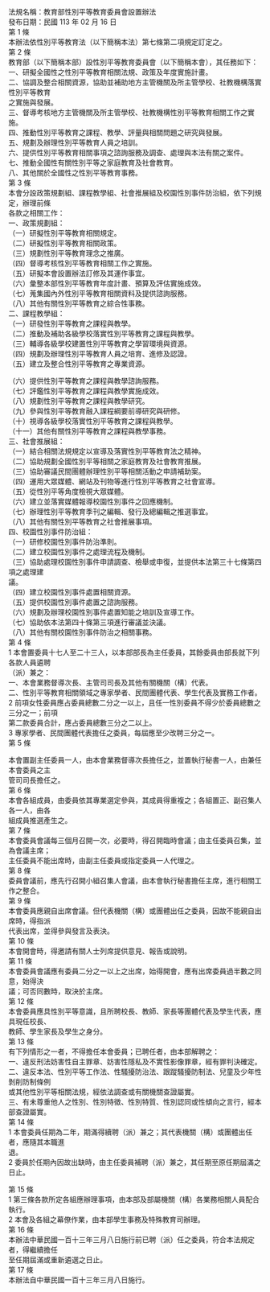 法規名稱：教育部性別平等教育委員會設置辦法  
發布日期：民國 113 年 02 月 16 日  
第 1 條  
本辦法依性別平等教育法（以下簡稱本法）第七條第二項規定訂定之。  
第 2 條  
教育部（以下簡稱本部）設性別平等教育委員會（以下簡稱本會），其任務如下：  
一、研擬全國性之性別平等教育相關法規、政策及年度實施計畫。  
二、協調及整合相關資源，協助並補助地方主管機關及所主管學校、社教機構落實性別平等教育  
之實施與發展。  
三、督導考核地方主管機關及所主管學校、社教機構性別平等教育相關工作之實施。  
四、推動性別平等教育之課程、教學、評量與相關問題之研究與發展。  
五、規劃及辦理性別平等教育人員之培訓。  
六、提供性別平等教育相關事項之諮詢服務及調查、處理與本法有關之案件。  
七、推動全國性有關性別平等之家庭教育及社會教育。  
八、其他關於全國性之性別平等教育事務。  
第 3 條  
本會分設政策規劃組、課程教學組、社會推展組及校園性別事件防治組，依下列規定，辦理前條  
各款之相關工作：  
一、政策規劃組：  
（一）研擬性別平等教育相關規定。  
（二）研擬性別平等教育相關政策。  
（三）規劃性別平等教育理念之推廣。  
（四）督導考核性別平等教育相關工作之實施。  
（五）研擬本會設置辦法訂修及其運作事宜。  
（六）彙整本部性別平等教育年度計畫、預算及評估實施成效。  
（七）蒐集國內外性別平等教育相關資料及提供諮詢服務。  
（八）其他有關性別平等教育之綜合性事務。  
二、課程教學組：  
（一）研發性別平等教育之課程與教學。  
（二）推動及補助各級學校落實性別平等教育之課程與教學。  
（三）輔導各級學校建置性別平等教育之學習環境與資源。  
（四）規劃及辦理性別平等教育人員之培育、進修及認證。  
（五）建立及整合性別平等教育之專業資源。  


（六）提供性別平等教育之課程與教學諮詢服務。  
（七）評鑑性別平等教育之課程與教學實施成效。  
（八）規劃性別平等教育之課程與教學研究。  
（九）參與性別平等教育融入課程綱要前導研究與研修。  
（十）視導各級學校落實性別平等教育之課程與教學。  
（十一）其他有關性別平等教育之課程與教學事務。  
三、社會推展組：  
（一）結合相關法規規定以宣導及落實性別平等教育法之精神。  
（二）協助規劃全國性別平等相關之家庭教育及社會教育推展。  
（三）協助審議民間團體辦理性別平等相關活動之申請補助案。  
（四）運用大眾媒體、網站及刊物等進行性別平等教育之社會宣導。  
（五）從性別平等角度檢視大眾媒體。  
（六）建立並落實媒體報導校園性別事件之回應機制。  
（七）辦理性別平等教育季刊之編輯、發行及總編輯之推選事宜。  
（八）其他有關性別平等教育之社會推展事項。  
四、校園性別事件防治組：  
（一）研修校園性別事件防治準則。  
（二）建立校園性別事件之處理流程及機制。  
（三）協助處理校園性別事件申請調查、檢舉或申復，並提供本法第三十七條第四項之處理建  
議。  
（四）建立校園性別事件處置相關資源。  
（五）提供校園性別事件處置之諮詢服務。  
（六）規劃及辦理校園性別事件處置知能之培訓及宣導工作。  
（七）協助依本法第四十條第三項進行審議並決議。  
（八）其他有關校園性別事件防治之相關事務。  
第 4 條  
1 本會置委員十七人至二十三人，以本部部長為主任委員，其餘委員由部長就下列各款人員遴聘  
（派）兼之：  
一、本會業務督導次長、主管司司長及其他有關機關（構）代表。  
二、性別平等教育相關領域之專家學者、民間團體代表、學生代表及實務工作者。  
2 前項女性委員應占委員總數二分之一以上，且任一性別委員不得少於委員總數之三分之一；前項  
第二款委員合計，應占委員總數三分之二以上。  
3 專家學者、民間團體代表擔任之委員，每屆應至少改聘三分之一。  
第 5 條  


本會置副主任委員一人，由本會業務督導次長擔任之，並置執行秘書一人，由兼任本會委員之主  
管司司長擔任之。  
第 6 條  
本會各組成員，由委員依其專業選定參與，其成員得重複之；各組置正、副召集人各一人，由各  
組成員推選產生之。  
第 7 條  
本會委員會議每三個月召開一次，必要時，得召開臨時會議；由主任委員召集，並為會議主席；  
主任委員不能出席時，由副主任委員或指定委員一人代理之。  
第 8 條  
委員會議前，應先行召開小組召集人會議，由本會執行秘書擔任主席，進行相關工作之整合。  
第 9 條  
本會委員應親自出席會議。但代表機關（構）或團體出任之委員，因故不能親自出席時，得指派  
代表出席，並得參與發言及表決。  
第 10 條  
本會開會時，得邀請有關人士列席提供意見、報告或說明。  
第 11 條  
本會委員會議應有委員二分之一以上之出席，始得開會，應有出席委員過半數之同意，始得決  
議；可否同數時，取決於主席。  
第 12 條  
本會委員應具性別平等意識，且所聘校長、教師、家長等團體代表及學生代表，應具現任校長、  
教師、學生家長及學生之身分。  
第 13 條  
有下列情形之一者，不得擔任本會委員；已聘任者，由本部解聘之：  
一、違反刑法妨害性自主罪章、妨害性隱私及不實性影像罪章，經有罪判決確定。  
二、違反本法、性別平等工作法、性騷擾防治法、跟蹤騷擾防制法、兒童及少年性剝削防制條例  
或其他性別平等相關法規，經依法調查或有關機關查證屬實。  
三、有未尊重他人之性別、性別特徵、性別特質、性別認同或性傾向之言行，經本部查證屬實。  
第 14 條  
1 本會委員任期為二年，期滿得續聘（派）兼之；其代表機關（構）或團體出任者，應隨其本職進  
退。  
2 委員於任期內因故出缺時，由主任委員補聘（派）兼之，其任期至原任期屆滿之日止。  


第 15 條  
1 第三條各款所定各組應辦理事項，由本部及部屬機關（構）各業務相關人員配合執行。  
2 本會及各組之幕僚作業，由本部學生事務及特殊教育司辦理。  
第 16 條  
本辦法中華民國一百十三年三月八日施行前已聘（派）任之委員，符合本法規定者，得繼續擔任  
至任期屆滿或重新遴選之日止。  
第 17 條  
本辦法自中華民國一百十三年三月八日施行。  


